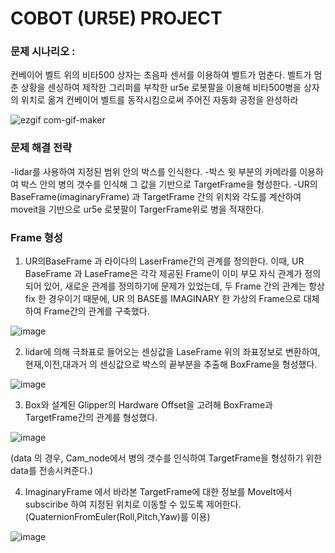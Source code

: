 # COBOT (UR5E) PROJECT

### 문제 시나리오 : 
컨베이어 벨트 위의 비타500 상자는 초음파 센서를 이용하여 벨트가 멈춘다. 벨트가 멈춘 상황을 센싱하여 제작한 그리퍼를 부착한
ur5e 로봇팔을 이용해 비타500병을 상자의 위치로 옮겨 컨베이어 벨트를 동작시킴으로써 주어진 자동화 공정을 완성하라

![ezgif com-gif-maker](https://user-images.githubusercontent.com/70446214/103129934-f1993b00-46dd-11eb-945e-123ff1dfea2a.gif)

### 문제 해결 전략 
  -lidar를 사용하여 지정된 범위 안의 박스를 인식한다.
  -박스 윗 부분의 카메라를 이용하여 박스 안의 병의 갯수를 인식해 그 값을 기반으로 TargetFrame을 형성한다.
  -UR의 BaseFrame(imaginaryFrame) 과 TargetFrame 간의 위치와 각도를 계산하여 moveit을 기반으로 ur5e 로봇팔이 TargerFrame위로 병을 적재한다.


### Frame 형성 

1. UR의BaseFrame 과 라이다의 LaserFrame간의 관계를 정의한다. 이때, UR BaseFrame 과 LaseFrame은 
각각 제공된 Frame이 이미 부모 자식 관계가 정의되어 있어, 새로운 관계를 정의하기에 문제가 있었는데,
두 Frame 간의 관계는 항상 fix 한 경우이기 때문에, UR 의 BASE를 IMAGINARY 한 가상의 Frame으로 대체하여 
Frame간의 관계를 구축했다.

![image](https://user-images.githubusercontent.com/70446214/102933634-f1cee600-44e5-11eb-9bf6-dcb3d7d2ae70.png)

2. lidar에 의해 극좌표로 들어오는 센싱값을 LaseFrame 위의 좌표정보로 변환하여, 현재,이전,대과거 의 센싱값으로
박스의 끝부분을 추출해 BoxFrame을 형성했다.

![image](https://user-images.githubusercontent.com/70446214/102933703-15922c00-44e6-11eb-9dbe-8603c879cb39.png)


3. Box와 설계된 Glipper의 Hardware Offset을 고려해 BoxFrame과 TargetFrame간의 관계를 형성했다.

![image](https://user-images.githubusercontent.com/70446214/102933744-2d69b000-44e6-11eb-845a-6e1cadb4209f.png)

(data 의 경우, Cam_node에서 병의 갯수를 인식하여 TargetFrame을 형성하기 위한 data를 전송시켜준다.)


4. ImaginaryFrame 에서 바라본 TargetFrame에 대한 정보를 MoveIt에서 subsciribe 하여 지정된 위치로 이동할 수 있도록 
제어한다. (QuaternionFromEuler(Roll,Pitch,Yaw)를 이용)

![image](https://user-images.githubusercontent.com/70446214/102933814-59853100-44e6-11eb-8974-9eda45052785.png)


